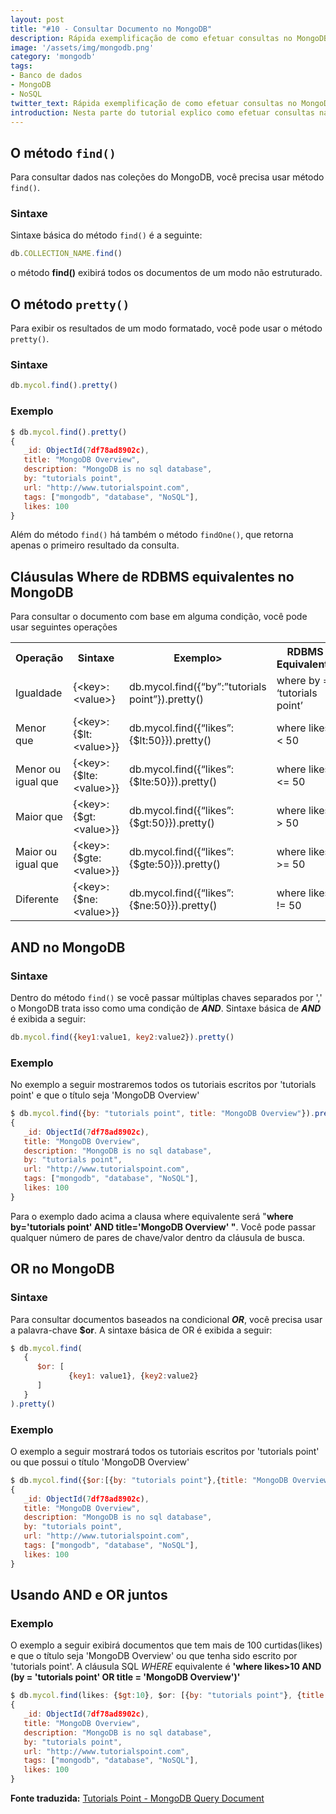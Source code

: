```yaml
---
layout: post
title: "#10 - Consultar Documento no MongoDB"
description: Rápida exemplificação de como efetuar consultas no MongoDB.
image: '/assets/img/mongodb.png'
category: 'mongodb'
tags:
- Banco de dados
- MongoDB
- NoSQL
twitter_text: Rápida exemplificação de como efetuar consultas no MongoDB.
introduction: Nesta parte do tutorial explico como efetuar consultas nas coleções no MongoDB.
---
```

## O método ```find()```

Para consultar dados nas coleções do MongoDB, você precisa usar método ```find()```.

### Sintaxe

Sintaxe básica do método ```find()``` é a seguinte:

```js
db.COLLECTION_NAME.find()
```

o método **find()** exibirá todos os documentos de um modo não estruturado.

## O método ```pretty()```

Para exibir os resultados de um modo formatado, você pode usar o método ```pretty()```.

### Sintaxe

```js
db.mycol.find().pretty()
```

### Exemplo

```js
$ db.mycol.find().pretty()
{
   _id: ObjectId(7df78ad8902c),
   title: "MongoDB Overview",
   description: "MongoDB is no sql database",
   by: "tutorials point",
   url: "http://www.tutorialspoint.com",
   tags: ["mongodb", "database", "NoSQL"],
   likes: 100
}
```

Além do método ```find()``` há também o método ```findOne()```, que retorna apenas o primeiro resultado da consulta.

## Cláusulas Where de RDBMS equivalentes no MongoDB

Para consultar o documento com base em alguma condição, você pode usar seguintes operações

<table>
<tbody>
<tr>
<th>Operação</th>
<th>Sintaxe</th>
<th>Exemplo&gt;</th>
<th>RDBMS Equivalente</th>
</tr>
<tr>
<td>Igualdade</td>
<td>{&lt;key&gt;:&lt;value&gt;}</td>
<td>db.mycol.find({“by”:”tutorials point”}).pretty()</td>
<td>where by = ‘tutorials point’</td>
</tr>
<tr>
<td>Menor que</td>
<td>{&lt;key&gt;:{$lt:&lt;value&gt;}}</td>
<td>db.mycol.find({“likes”:{$lt:50}}).pretty()</td>
<td>where likes &lt; 50</td>
</tr>
<tr>
<td>Menor ou igual que</td>
<td>{&lt;key&gt;:{$lte:&lt;value&gt;}}</td>
<td>db.mycol.find({“likes”:{$lte:50}}).pretty()</td>
<td>where likes &lt;= 50</td>
</tr>
<tr>
<td>Maior que</td>
<td>{&lt;key&gt;:{$gt:&lt;value&gt;}}</td>
<td>db.mycol.find({“likes”:{$gt:50}}).pretty()</td>
<td>where likes &gt; 50</td>
</tr>
<tr>
<td>Maior ou igual que</td>
<td>{&lt;key&gt;:{$gte:&lt;value&gt;}}</td>
<td>db.mycol.find({“likes”:{$gte:50}}).pretty()</td>
<td>where likes &gt;= 50</td>
</tr>
<tr>
<td>Diferente</td>
<td>{&lt;key&gt;:{$ne:&lt;value&gt;}}</td>
<td>db.mycol.find({“likes”:{$ne:50}}).pretty()</td>
<td>where likes != 50</td>
</tr>
</tbody>
</table>

## AND no MongoDB


### Sintaxe

Dentro do método ```find()``` se você passar múltiplas chaves separados por ',' o MongoDB trata isso como uma condição de **_AND_**. Sintaxe básica de **_AND_** é exibida a seguir:

```js
db.mycol.find({key1:value1, key2:value2}).pretty()
```

### Exemplo

No exemplo a seguir mostraremos todos os tutoriais escritos por 'tutorials point' e que o título seja 'MongoDB Overview'

```js
$ db.mycol.find({by: "tutorials point", title: "MongoDB Overview"}).pretty()
{
   _id: ObjectId(7df78ad8902c),
   title: "MongoDB Overview",
   description: "MongoDB is no sql database",
   by: "tutorials point",
   url: "http://www.tutorialspoint.com",
   tags: ["mongodb", "database", "NoSQL"],
   likes: 100
}
```

Para o exemplo dado acima a clausa where equivalente será "**where by='tutorials point' AND title='MongoDB Overview' "**. Você pode passar qualquer número de pares de chave/valor dentro da cláusula de busca.

## OR no MongoDB

### Sintaxe

Para consultar documentos baseados na condicional **_OR_**, você precisa usar a palavra-chave **$or**. A sintaxe básica de OR é exibida a seguir:

```js
$ db.mycol.find(
   {
      $or: [
             {key1: value1}, {key2:value2}
      ]
   }
).pretty()
```

### Exemplo

O exemplo a seguir mostrará todos os tutoriais escritos por 'tutorials point' ou que possui o título 'MongoDB Overview'

```js
$ db.mycol.find({$or:[{by: "tutorials point"},{title: "MongoDB Overview"}]}).pretty()
{
   _id: ObjectId(7df78ad8902c),
   title: "MongoDB Overview",
   description: "MongoDB is no sql database",
   by: "tutorials point",
   url: "http://www.tutorialspoint.com",
   tags: ["mongodb", "database", "NoSQL"],
   likes: 100
}
```

## Usando AND e OR juntos

### Exemplo

O exemplo a seguir exibirá documentos que tem mais de 100 curtidas(likes) e que o título seja 'MongoDB Overview' ou que tenha sido escrito por 'tutorials point'. A cláusula SQL _WHERE_ equivalente é **'where likes>10 AND (by = 'tutorials point' OR title = 'MongoDB Overview')'**

```js
$ db.mycol.find(likes: {$gt:10}, $or: [{by: "tutorials point"}, {title: "MongoDB Overview"}] }).pretty()
{
   _id: ObjectId(7df78ad8902c),
   title: "MongoDB Overview",
   description: "MongoDB is no sql database",
   by: "tutorials point",
   url: "http://www.tutorialspoint.com",
   tags: ["mongodb", "database", "NoSQL"],
   likes: 100
}
```

**Fonte traduzida:** [Tutorials Point - MongoDB Query Document](http://www.tutorialspoint.com/mongodb/mongodb_query_document.htm)
